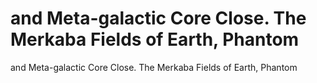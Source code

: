 # and Meta-galactic Core Close. The Merkaba Fields of Earth, Phantom

and Meta-galactic Core Close. The Merkaba Fields of Earth, Phantom
